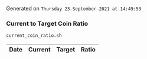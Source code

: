 Generated on `Thursday 23-September-2021 at 14:49:53`

### Current to Target Coin Ratio
`current_coin_ratio.sh`

Date|Current|Target|Ratio
---|---|---|---
